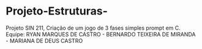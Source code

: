 # Projeto-Estruturas-
Projeto SIN 211, Criação de um jogo de 3 fases simples prompt em C.
Equipe: RYAN MARQUES DE CASTRO - BERNARDO TEIXEIRA DE MIRANDA - MARIANA DE DEUS CASTRO